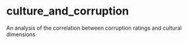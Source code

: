 # culture_and_corruption
An analysis of the correlation between corruption ratings and cultural dimensions
